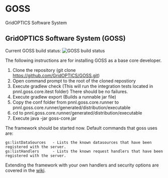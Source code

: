# GOSS
GridOPTICS Software System
## GridOPTICS Software System (GOSS)

Current GOSS build status: ![GOSS build status](https://travis-ci.org/GridOPTICS/GOSS.svg?branch=master)

The following instructions are for installing GOSS as a base core developer.

 1. Clone the repository (git clone https://github.com/GridOPTICS/GOSS.git)
 1. Open command prompt to the root of the cloned repostiory
 1. Execute gradlew check (This will run the integration tests located in pnnl.goss.core.itest folder)  There should be no failures.
 1. Execute gradlew export (Builds a runnable jar file)
 1. Copy the conf folder from pnnl.goss.core.runner to pnnl.goss.core.runner/generated/distribution/executable
 1. cd to pnnl.goss.core.runner/generated/distribution/executable
 1. Execute java -jar goss-core.jar
 
The framework should be started now.  Default commands that goss uses are:

    gs:listDataSources   - Lists the known datasources that have been registered with the server.
    gs:listHandlers      - Lists the known request handlers that have been registered with the server. 
   
Extending the framework with your own handlers and security options are covered in the [wiki](https://github.com/GridOPTICS/GOSS/wiki).
